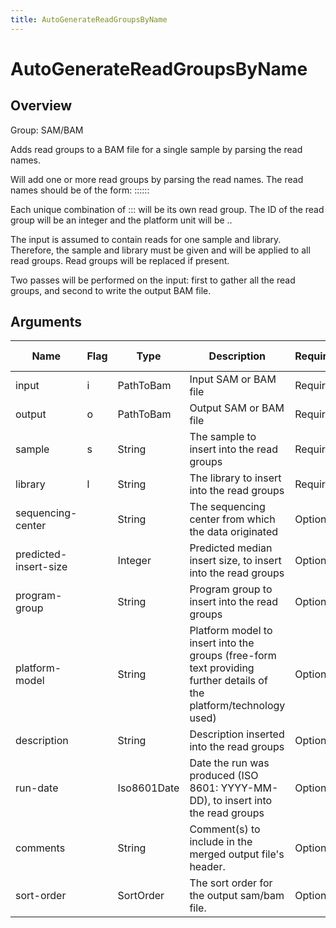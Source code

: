 ```yaml
---
title: AutoGenerateReadGroupsByName
---
```


# AutoGenerateReadGroupsByName

## Overview
Group: SAM/BAM

Adds read groups to a BAM file for a single sample by parsing the read names.

Will add one or more read groups by parsing the read names.  The read names should be of the form:
  <instrument>:<run number>:<flowcell ID>:<lane>:<tile>:<xpos>:<y-pos>

Each unique combination of <instrument>:<run number>:<flowcell ID>:<lane> will be its own read group. The ID of the
read group will be an integer and the platform unit will be <flowcell-id>.<lane>.

The input is assumed to contain reads for one sample and library.  Therefore, the sample and library must be given
and will be applied to all read groups.  Read groups will be replaced if present.

Two passes will be performed on the input: first to gather all the read groups, and second to write the output BAM
file.

## Arguments

|Name|Flag|Type|Description|Required?|Max Values|Default Values|
|----|----|----|-----------|---------|----------|--------------|
|input|i|PathToBam|Input SAM or BAM file|Required|1||
|output|o|PathToBam|Output SAM or BAM file|Required|1||
|sample|s|String|The sample to insert into the read groups|Required|1||
|library|l|String|The library to insert into the read groups|Required|1||
|sequencing-center||String|The sequencing center from which the data originated|Optional|1||
|predicted-insert-size||Integer|Predicted median insert size, to insert into the read groups|Optional|1||
|program-group||String|Program group to insert into the read groups|Optional|1||
|platform-model||String|Platform model to insert into the groups (free-form text providing further details of the platform/technology used)|Optional|1||
|description||String|Description inserted into the read groups|Optional|1||
|run-date||Iso8601Date|Date the run was produced (ISO 8601: YYYY-MM-DD), to insert into the read groups|Optional|1||
|comments||String|Comment(s) to include in the merged output file's header.|Optional|Unlimited||
|sort-order||SortOrder|The sort order for the output sam/bam file.|Optional|1||

